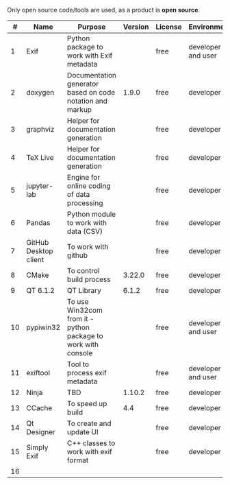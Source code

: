 Only open source code/tools are used, as a product is **open source**.

| # | Name           | Purpose                                  | Version   |  License  | Environment | Comment       |
| - | ---------------|----------------------------------------- |---------- | --------- | ----------- |:-------------:|
| 1 | Exif | Python package to work with Exif metadata  |   | free  | developer and user | To install please call "pip install exif" |
| 2 | doxygen | Documentation generator based on code notation and markup | 1.9.0 | free | developer | Full name is "doxygen-1.9.0-setup.exe" |
| 3 | graphviz | Helper for documentation generation  |   | free  | developer | Link is "http://www.graphviz.org/" |
| 4 | TeX Live | Helper for documentation generation  |   | free  | developer | Link is "https://www.tug.org/texlive/acquire-netinstall.html" |
| 5 | jupyter-lab | Engine for online coding of data processing  |   | free  | developer | Is optional, "pip install jupyter", python -m notebook  to start notebook server |
| 6 | Pandas | Python module to work with data (CSV)  |   |  free | developer | Is optional, "pip install pandas" |
| 7 | GitHub Desktop client | To work with github   |   |  free | developer |  |
| 8 | CMake | To control build process  | 3.22.0  | free  | developer | Full name is cmake-3.22.0-windows-x86_64.msi |
| 9 | QT 6.1.2 | QT Library  | 6.1.2  | free  | developer |  |
|10 | pypiwin32 | To use Win32com from it - python package to work with console  |   | free | developer and user | To install it please use "pip install pypiwin32" |
|11 | exiftool | Tool to process exif metadata |   | free  | developer and user | You need to download it (exiftool(-k).exe) from somewhere |
|12 | Ninja | TBD  | 1.10.2  | free  | developer |  |
|13 | CCache | To speed up build  | 4.4  | free  | developer |  |
|14 | Qt Designer | To create and update UI  |   | free  | developer |  |
|15 | Simply Exif | C++ classes to work with exif format  |  | free  | developer | Need to publish its license file |
|16 |  |   |   |   |  |  |